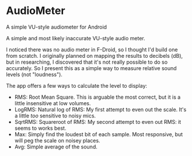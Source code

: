 # AudioMeter
A simple VU-style audiometer for Android

A simple and most likely inaccurate VU-style audio meter.  

I noticed there was no audio meter in F-Droid, so I thought I'd build one from 
scratch. I originally planned on mapping the results to decibels (dB), but in 
researching, I discovered that it's not really possible to do so accurately. So 
I present this as a simple way to measure relative sound levels (not "loudness").

The app offers a few ways to calculate the level to display:


* RMS: Root Mean Square.  This is arguable the most correct, but it is a little insensitive at low volumes.
* LogRMS: Natural log of RMS: My first attempt to even out the scale.  It's a little *too* sensitive to noisy mics. 
* SqrtRMS: Squareroot of RMS: My second attempt to even out RMS: it seems to works best.  
* Max: Simply find the loudest bit of each sample. Most responsive, but will peg the scale on noisey places.
* Avg: Simple average of the sound.

